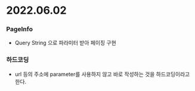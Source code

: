 # 2022.06.02

### PageInfo
- Query String 으로 파라미터 받아 페이징 구현



### 하드코딩
- url 등의 주소에 parameter를 사용하지 않고 바로 작성하는 것을 하드코딩이라고 한다.
